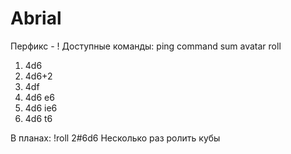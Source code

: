# Abrial
Перфикс - !
Доступные команды:
ping
command
sum
avatar
roll
1. 4d6
2. 4d6+2
3. 4df
4. 4d6 e6
5. 4d6 ie6
6. 4d6 t6


В планах:
!roll 2#6d6 Несколько раз ролить кубы
